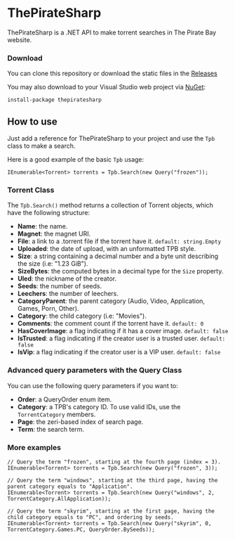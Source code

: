 ThePirateSharp
==============

ThePirateSharp is a .NET API to make torrent searches in The Pirate Bay website.

### Download

You can clone this repository or download the static files in the [Releases](https://github.com/ggondim/thepiratesharp/releases/latest)

You may also download to your Visual Studio web project via [NuGet](https://www.nuget.org/packages/thepiratesharp/):
```
install-package thepiratesharp
```

## How to use

Just add a reference for ThePirateSharp to your project and use the `Tpb` class to make a search.

Here is a good example of the basic `Tpb` usage:

```
IEnumerable<Torrent> torrents = Tpb.Search(new Query("frozen"));
```

### Torrent Class

The `Tpb.Search()` method returns a collection of Torrent objects, which have the following structure:

* **Name**: the name.
* **Magnet**: the magnet URI.
* **File**: a link to a .torrent file if the torrent have it. `default: string.Empty` 
* **Uploaded**: the date of upload, with an unformatted TPB style.
* **Size**: a string containing a decimal number and a byte unit describing the size (i.e: "1.23 GiB").
* **SizeBytes**: the computed bytes in a decimal type for the `Size` property.
* **Uled**: the nickname of the creator.
* **Seeds**: the number of seeds.
* **Leechers**: the number of leechers.
* **CategoryParent**: the parent category (Audio, Video, Application, Games, Porn, Other).
* **Category**: the child category (i.e: "Movies").
* **Comments**: the comment count if the torrent have it. `default: 0`
* **HasCoverImage**: a flag indicating if it has a cover image. `default: false`
* **IsTrusted**: a flag indicating if the creator user is a trusted user. `default: false`
* **IsVip**: a flag indicating if the creator user is a VIP user. `default: false`

### Advanced query parameters with the Query Class

You can use the following query parameters if you want to:

* **Order**: a QueryOrder enum item.
* **Category**: a TPB's category ID. To use valid IDs, use the `TorrentCategory` members.
* **Page**: the zeri-based index of search page.
* **Term**: the search term.

### More examples

```
// Query the term "frozen", starting at the fourth page (index = 3).
IEnumerable<Torrent> torrents = Tpb.Search(new Query("frozen", 3));

// Query the term "windows", starting at the third page, having the parent category equals to "Application".
IEnumerable<Torrent> torrents = Tpb.Search(new Query("windows", 2, TorrentCategory.AllApplication));

// Query the term "skyrim", starting at the first page, having the child category equals to "PC", and ordering by seeds.
IEnumerable<Torrent> torrents = Tpb.Search(new Query("skyrim", 0, TorrentCategory.Games.PC, QueryOrder.BySeeds));
```
